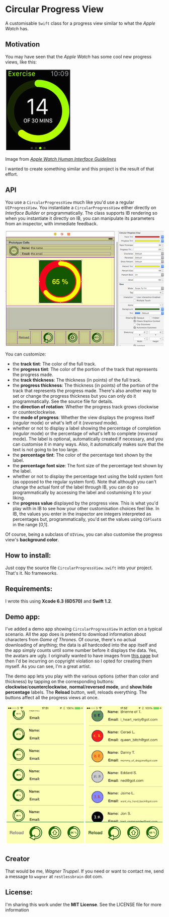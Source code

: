 # Circular Progress View
A customisable `Swift` class for a progress view similar to what the _Apple Watch_ has.

## Motivation
You may have seen that the _Apple Watch_ has some cool new progress views, like this:

![](watch.png)

Image from [_Apple Watch Human Interface Guidelines_](https://developer.apple.com/library/prerelease/ios/documentation/UserExperience/Conceptual/WatchHumanInterfaceGuidelines/index.html#//apple_ref/doc/uid/TP40014992-CH3-SW1)

I wanted to create something similar and this project is the result of that effort.

## API

You use a `CircularProgressView` much like you'd use a regular `UIProgressView`. You instantiate a `CircularProgressView` either directly on _Interface Builder_ or programmatically. The class supports IB rendering so when you instantiate it directly on IB, you can manipulate its parameters from an inspector, with immediate feedback.

![](IB_rendering.png)

You can customize:

* the **track tint**: The color of the full track.
* the **progress tint**: The color of the portion of the track that represents the progress made.
* the **track thickness**: The thickness (in points) of the full track.
* the **progress thickness**: The thickness (in points) of the portion of the track that represents the progress made. There's also another way to set or change the progress thickness but you can only do it programmatically. See the source file for details.
* the **direction of rotation**: Whether the progress track grows clockwise or counterclockwise.
* the **mode of progress**: Whether the view displays the progress itself (_regular_ mode) or what's left of it (_reversed_ mode).
* whether or not to display a label showing the percentage of completion (_regular_ mode) or the percentage of what's left to complete (_reversed_ mode). The label is optional, automatically created if necessary, and you can customise it in many ways. Also, it automatically makes sure that the text is not going to be too large.
* the **percentage tint**: The color of the percentage text shown by the label.
* the **percentage font size**: The font size of the percentage text shown by the label.
* whether or not to display the percentage text using the bold system font (as opposed to the regular system font). Note that although you can't change the actual font of the label through IB, you can do so programmatically by accessing the label and costumising it to your liking.
* the **progress value** displayed by the progress view. This is what you'd play with in IB to see how your other customisation choices feel like. In IB, the values you enter in the inspector are integers interpreted as percentages but, programmatically, you'd set the values using `CGFloat`s in the range [0,1].

Of course, being a subclass of `UIView`, you can also customise the progress view's **background color**.

## How to install:

Just copy the source file `CircularProgressView.swift` into your project. That's it. No frameworks.

## Requirements:

I wrote this using **Xcode 6.3 (6D570)** and **Swift 1.2**.

## Demo app:

I've added a demo app showing `CircularProgressView` in action on a typical scenario. All the app does is pretend to download information about characters from _Game of Thrones_. Of course, there's no actual downloading of anything; the data is all hardcoded into the app itself and the app simply counts until some number before it displays the data. Yes, the avatars are ugly. I originally wanted to have images from [this page](http://gameofthrones.wikia.com/wiki/Category:Characters) but then I'd be incurring on copyright violation so I opted for creating them myself. As you can see, I'm a great artist.

The demo app lets you play with the various options (other than color and thickness) by tapping on the corresponding buttons: **clockwise**/**counterclockwise**, **normal**/**reversed mode**, and **show**/**hide percentage** labels. The **Reload** button, well, reloads everything. The buttons affect all the progress views at once.

![](demo_app.png)

## Creator

That would be me, _Wagner Truppel_. If you need or want to contact me, send a message to `wagner` at `restlessbrain` dot com.

## License:

I'm sharing this work under the **MIT License**. See the LICENSE file for more information
